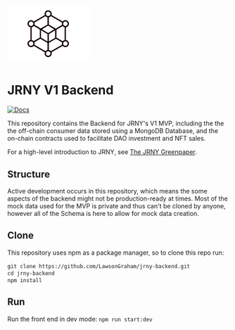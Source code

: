 # <img src="tetraLogo.png" alt="JRNY" height="128px">

# JRNY V1 Backend

[![Docs](https://img.shields.io/badge/docs-%F0%9F%93%84-blue)](https://github.com/LawsonGraham/jrny-frontend/files/9750371/Tetra-White.Paper-Wave.4-Sustainability.pdf)

This repository contains the Backend for JRNY's V1 MVP, including the the the off-chain consumer data stored using a MongoDB Database, and the on-chain contracts used to facilitate DAO investment and NFT sales.

For a high-level introduction to JRNY, see [The JRNY Greenpaper](https://github.com/LawsonGraham/jrny-frontend/files/9750371/Tetra-White.Paper-Wave.4-Sustainability.pdf).

## Structure

Active development occurs in this repository, which means the some aspects of the backend might not be production-ready at times. Most of the mock data used for the MVP is private and thus can't be cloned by anyone, however all of the Schema is here to allow for mock data creation.

## Clone

This repository uses npm as a package manager, so to clone this repo run:

```
git clone https://github.com/LawsonGraham/jrny-backend.git
cd jrny-backend
npm install
```

## Run

Run the front end in dev mode:
`npm run start:dev`

